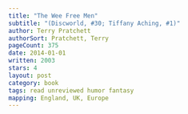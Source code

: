 ```yaml
---
title: "The Wee Free Men"
subtitle: "(Discworld, #30; Tiffany Aching, #1)"
author: Terry Pratchett
authorSort: Pratchett, Terry
pageCount: 375
date: 2014-01-01
written: 2003
stars: 4
layout: post
category: book
tags: read unreviewed humor fantasy
mapping: England, UK, Europe
---
```


